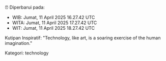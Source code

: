 ⏰ Diperbarui pada:
- WIB: Jumat, 11 April 2025 16.27.42 UTC
- WITA: Jumat, 11 April 2025 17.27.42 UTC
- WIT: Jumat, 11 April 2025 18.27.42 UTC

Kutipan Inspiratif:
"Technology, like art, is a soaring exercise of the human imagination."


Kategori: technology

